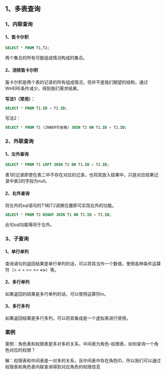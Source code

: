 ## 1、多表查询

### 1、内联查询

#### 1、笛卡尔积

~~~ sql
SELECT * FROM T1,T2;
~~~

两个集合的所有可能组成情况构成的集合。

#### 2、消除笛卡尔积

笛卡尔积是两个表的记录的所有组成情况，但并不是我们期望的结构，通过WHERE条件减少，得到我们需求结果。

**写法1（常用）：**

~~~ sql
SELECT * FROM T1.ID = T2.ID;
~~~

写法2：

~~~ sql
SELECT * FROM T1 (INNER可省略) JOIN T2 ON T1.ID = T2.ID;  
~~~



### 2、外联查询

#### 1、左外查询

~~~ sql
SELECT * FROM T1 LEFT JOIN T2 ON T1.ID = T2.ID;
~~~

表1的记录即使在表二中不存在对应的记录，也将其放入结果中，只是对应结果记录中表2的字段为null。

#### 2、右外查询

将左外的sql语句的T1和T2调换位置即可实现右外的功能。

~~~ sql
SELECT * FROM T2 RIGHT JOIN T1 ON T1.ID = T2.ID;
~~~

此句sql功能等同于左外。



### 3、子查询

#### 1、单行单列

查询语句的返回结果是单行单列的话，可以将其当作一个数值，使用各种条件运算符（> < = >= <= **<>**）等。

#### 2、多行单列

如果返回的结果是多行单列的话，可以使用运算符in。

#### 3、多行多列

如果返回结果是多行多列，可以将其看成是一个虚拟表进行使用。



### 案例

案例：角色表和权限表是多对多的关系，中间表为角色-权限表，如何查询一个角色对应的权限？

解：权限表和中间表是一对多的关系，且中间表中存在角色ID，所以我们可以通过权限表和角色表内联查询得到对应角色的权限信息